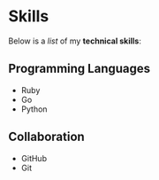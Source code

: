 # Skills

Below is a *list* of my **technical skills**:

## Programming Languages 
 - Ruby
 - Go
 - Python
 
 ## Collaboration
 - GitHub
 - Git
